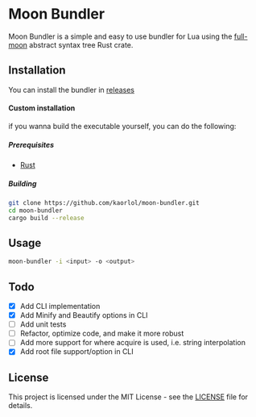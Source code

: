 # Moon Bundler

Moon Bundler is a simple and easy to use bundler for Lua using the [full-moon](https://github.com/Kampfkarren/full-moon) abstract syntax tree Rust crate.

## Installation

You can install the bundler in [releases](https://github.com/kaorlol/moon-bundler/releases/latest)

#### Custom installation

if you wanna build the executable yourself, you can do the following:

##### Prerequisites

-   [Rust](https://www.rust-lang.org/tools/install)

##### Building

```sh
git clone https://github.com/kaorlol/moon-bundler.git
cd moon-bundler
cargo build --release
```

## Usage

```sh
moon-bundler -i <input> -o <output>
```

## Todo
- [x] Add CLI implementation
- [x] Add Minify and Beautify options in CLI
- [ ] Add unit tests
- [ ] Refactor, optimize code, and make it more robust
- [ ] Add more support for where acquire is used, i.e. string interpolation
- [x] Add root file support/option in CLI

## License

This project is licensed under the MIT License - see the [LICENSE](LICENSE) file for details.
